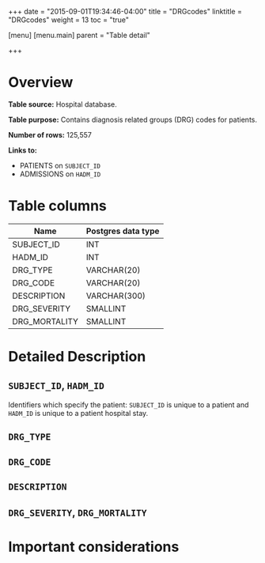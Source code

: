 +++
date = "2015-09-01T19:34:46-04:00"
title = "DRGcodes"
linktitle = "DRGcodes"
weight = 13
toc = "true"

[menu]
  [menu.main]
    parent = "Table detail"

+++

# Overview

**Table source:** Hospital database.

**Table purpose:** Contains diagnosis related groups (DRG) codes for patients.

**Number of rows:** 125,557

**Links to:**

* PATIENTS on `SUBJECT_ID`
* ADMISSIONS on `HADM_ID`

# Table columns

Name | Postgres data type 
---- | ---- 
SUBJECT\_ID | INT
HADM\_ID | INT
DRG\_TYPE | VARCHAR(20)
DRG\_CODE | VARCHAR(20)
DESCRIPTION | VARCHAR(300)
DRG\_SEVERITY | SMALLINT
DRG\_MORTALITY | SMALLINT
	
# Detailed Description

## `SUBJECT_ID`, `HADM_ID`

Identifiers which specify the patient: `SUBJECT_ID` is unique to a patient and `HADM_ID` is unique to a patient hospital stay.

## `DRG_TYPE`

## `DRG_CODE`

## `DESCRIPTION`

## `DRG_SEVERITY`, `DRG_MORTALITY`


# Important considerations